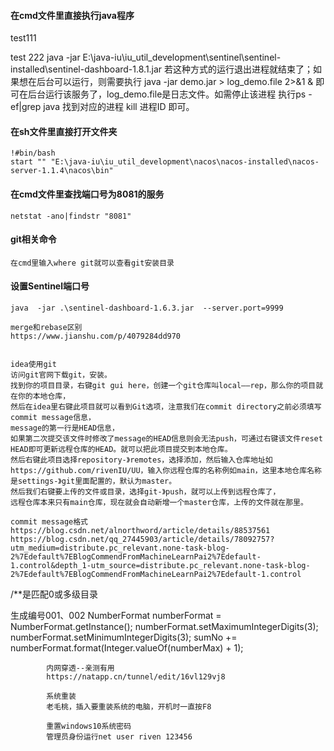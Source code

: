 #### 在cmd文件里直接执行java程序

test111

test 222
    java -jar E:\java-iu\iu_util_development\sentinel\sentinel-installed\sentinel-dashboard-1.8.1.jar
    若这种方式的运行退出进程就结束了；如果想在后台可以运行，则需要执行 java -jar demo.jar > log_demo.file 2>&1 & 即可在后台运行该服务了，log_demo.file是日志文件。如需停止该进程 执行ps -ef|grep java 找到对应的进程 kill 进程ID 即可。

#### 在sh文件里直接打开文件夹
    !#bin/bash   
    start "" "E:\java-iu\iu_util_development\nacos\nacos-installed\nacos-server-1.1.4\nacos\bin"
    
#### 在cmd文件里查找端口号为8081的服务
    netstat -ano|findstr "8081"
    
#### git相关命令
    在cmd里输入where git就可以查看git安装目录
    
#### 设置Sentinel端口号
     
    java  -jar .\sentinel-dashboard-1.6.3.jar  --server.port=9999
    
    merge和rebase区别
    https://www.jianshu.com/p/4079284dd970
    
    
    idea使用git
    访问git官网下载git，安装。
    找到你的项目目录，右键git gui here，创建一个git仓库叫local——rep，那么你的项目就在你的本地仓库，
    然后在idea里右键此项目就可以看到Git选项，注意我们在commit directory之前必须填写commit message信息，
    message的第一行是HEAD信息，
    如果第二次提交该文件时修改了message的HEAD信息则会无法push，可通过右键该文件reset HEAD即可更新远程仓库的HEAD。就可以把此项目提交到本地仓库。
    然后右键此项目选择repository-》remotes，选择添加，然后输入仓库地址如
    https://github.com/rivenIU/UU，输入你远程仓库的名称例如main，这里本地仓库名称是settings-》git里面配置的，默认为master。
    然后我们右键要上传的文件或目录，选择git-》push，就可以上传到远程仓库了，
    远程仓库本来只有main仓库，现在就会自动新增一个master仓库，上传的文件就在那里。
    
    commit message格式
    https://blog.csdn.net/alnorthword/article/details/88537561
    https://blog.csdn.net/qq_27445903/article/details/78092757?utm_medium=distribute.pc_relevant.none-task-blog-2%7Edefault%7EBlogCommendFromMachineLearnPai2%7Edefault-1.control&depth_1-utm_source=distribute.pc_relevant.none-task-blog-2%7Edefault%7EBlogCommendFromMachineLearnPai2%7Edefault-1.control


/**是匹配0或多级目录


生成编号001、002
 NumberFormat numberFormat = NumberFormat.getInstance();
            numberFormat.setMaximumIntegerDigits(3);
            numberFormat.setMinimumIntegerDigits(3);
            sumNo += numberFormat.format(Integer.valueOf(numberMax) + 1);
            
            
            内网穿透--亲测有用
            https://natapp.cn/tunnel/edit/16vl129vj8
            
            系统重装
            老毛桃，插入要重装系统的电脑，开机时一直按F8
            
            重置windows10系统密码
            管理员身份运行net user riven 123456
            
